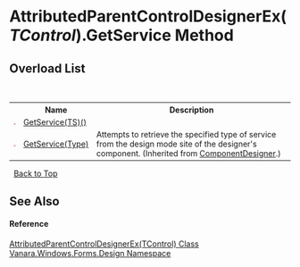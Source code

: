 # AttributedParentControlDesignerEx(*TControl*).GetService Method 
 


## Overload List
&nbsp;<table><tr><th></th><th>Name</th><th>Description</th></tr><tr><td>![Protected method](media/protmethod.gif "Protected method")</td><td><a href="ce22bf16-bc1a-abd3-0ed1-6dd3c6184ab3">GetService(TS)()</a></td><td /></tr><tr><td>![Protected method](media/protmethod.gif "Protected method")</td><td><a href="http://msdn2.microsoft.com/en-us/library/txzwfxb4" target="_blank">GetService(Type)</a></td><td>
Attempts to retrieve the specified type of service from the design mode site of the designer's component.
 (Inherited from <a href="http://msdn2.microsoft.com/en-us/library/72ea7ss5" target="_blank">ComponentDesigner</a>.)</td></tr></table>&nbsp;
<a href="#attributedparentcontroldesignerex(*tcontrol*).getservice-method">Back to Top</a>

## See Also


#### Reference
<a href="c219e1e0-5848-63a7-24c1-587c7d9c50cc">AttributedParentControlDesignerEx(TControl) Class</a><br /><a href="47183544-7c44-c1e2-cf57-c68e49a55933">Vanara.Windows.Forms.Design Namespace</a><br />